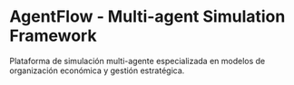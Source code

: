 # AgentFlow - Multi-agent Simulation Framework

Plataforma de simulación multi-agente especializada en modelos de organización económica y gestión estratégica.